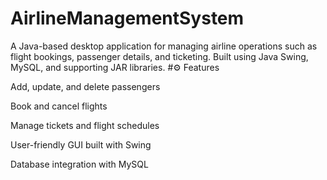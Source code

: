 # AirlineManagementSystem
A Java-based desktop application for managing airline operations such as flight bookings, passenger details, and ticketing. Built using Java Swing, MySQL, and supporting JAR libraries.
#⚙️ Features

Add, update, and delete passengers

Book and cancel flights

Manage tickets and flight schedules

User-friendly GUI built with Swing

Database integration with MySQL
